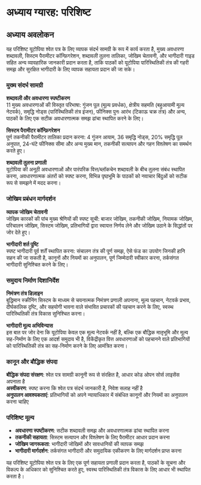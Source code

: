 # अध्याय ग्यारह: परिशिष्ट

## अध्याय अवलोकन

यह परिशिष्ट यूटोपिया श्वेत पत्र के लिए व्यापक संदर्भ सामग्री के रूप में कार्य करता है, मुख्य अवधारणा शब्दावली, सिस्टम पैरामीटर कॉन्फ़िगरेशन, शब्दावली तुलना तालिका, जोखिम चेतावनी, और भागीदारी गाइड सहित अन्य व्यावहारिक जानकारी प्रदान करता है, ताकि पाठकों को यूटोपिया पारिस्थितिकी तंत्र की गहरी समझ और सुरक्षित भागीदारी के लिए व्यापक सहायता प्रदान की जा सके।

### मुख्य संदर्भ सामग्री

**शब्दावली और अवधारणा स्पष्टीकरण**  
11 मुख्य अवधारणाओं की विस्तृत परिभाषा: गुंजन पूल (मूल्य प्रवर्धक), क्षेत्रीय सहमति (बहुआयामी मूल्य नेटवर्क), समृद्धि नोड्स (पारिस्थितिकी तंत्र इंजन), फीनिक्स पुनः आरंभ (टिकाऊ चक्र तंत्र) और अन्य, पाठकों के लिए एक सटीक अवधारणात्मक समझ ढांचा स्थापित करने के लिए।

**सिस्टम पैरामीटर कॉन्फ़िगरेशन**  
पूर्ण तकनीकी पैरामीटर तालिका प्रदान करना: 4 गुंजन आयाम, 36 समृद्धि नोड्स, 20% समृद्धि पूल अनुपात, 24-घंटे फीनिक्स सीमा और अन्य मुख्य मान, तकनीकी सत्यापन और गहन विश्लेषण का समर्थन करते हुए।

**शब्दावली तुलना प्रणाली**  
यूटोपिया की अनूठी अवधारणाओं और पारंपरिक वित्त/ब्लॉकचेन शब्दावली के बीच तुलना संबंध स्थापित करना, अवधारणात्मक अंतरों को स्पष्ट करना, विभिन्न पृष्ठभूमि के पाठकों को नवाचार बिंदुओं को सटीक रूप से समझने में मदद करना।

### जोखिम प्रबंधन मार्गदर्शन

**व्यापक जोखिम चेतावनी**  
जोखिम कारकों की पांच मुख्य श्रेणियों की स्पष्ट सूची: बाजार जोखिम, तकनीकी जोखिम, नियामक जोखिम, परिचालन जोखिम, सिस्टम जोखिम, प्रतिभागियों द्वारा स्वायत्त निर्णय लेने और जोखिम उठाने के सिद्धांतों पर जोर देते हुए।

**भागीदारी शर्त पुष्टि**  
स्पष्ट भागीदारी पूर्व शर्तें स्थापित करना: संचालन तंत्र की पूर्ण समझ, ऐसे फंड का उपयोग जिनकी हानि सहन की जा सकती है, कानूनों और नियमों का अनुपालन, पूर्ण जिम्मेदारी स्वीकार करना, तर्कसंगत भागीदारी सुनिश्चित करने के लिए।

### समुदाय निर्माण दिशानिर्देश

**निमंत्रण तंत्र डिज़ाइन**  
बुद्धिमान स्क्रीनिंग सिस्टम के माध्यम से चयनात्मक निमंत्रण प्रणाली अपनाना, मूल्य पहचान, नेटवर्क प्रभाव, दीर्घकालिक दृष्टि, और सहयोगी भावना वाले संभावित प्रचारकों की पहचान करने के लिए, स्वस्थ पारिस्थितिकी तंत्र विकास सुनिश्चित करना।

**भागीदारी मूल्य अभिविन्यास**  
इस बात पर जोर देना कि यूटोपिया केवल एक मूल्य नेटवर्क नहीं है, बल्कि एक बौद्धिक मातृभूमि और मूल्य सह-निर्माण के लिए एक आदर्श समुदाय भी है, विकेंद्रीकृत वित्त अवधारणाओं को पहचानने वाले प्रतिभागियों को पारिस्थितिकी तंत्र का सह-निर्माण करने के लिए आमंत्रित करना।

### कानून और बौद्धिक संपदा

**बौद्धिक संपदा संरक्षण**: श्वेत पत्र सामग्री कानूनी रूप से संरक्षित है, आधार कोड ओपन सोर्स लाइसेंस अपनाता है  
**अस्वीकरण**: स्पष्ट करना कि श्वेत पत्र संदर्भ जानकारी है, निवेश सलाह नहीं है  
**अनुपालन आवश्यकताएं**: प्रतिभागियों को अपने न्यायाधिकार में संबंधित कानूनों और नियमों का अनुपालन करना चाहिए

### परिशिष्ट मूल्य

* **अवधारणा स्पष्टीकरण**: सटीक शब्दावली समझ और अवधारणात्मक ढांचा स्थापित करना
* **तकनीकी सहायता**: सिस्टम सत्यापन और विश्लेषण के लिए पैरामीटर आधार प्रदान करना
* **जोखिम जागरूकता**: भागीदारी जोखिमों और सावधानियों की व्यापक समझ
* **भागीदारी मार्गदर्शन**: तर्कसंगत भागीदारी और समुदायिक एकीकरण के लिए मार्गदर्शन प्राप्त करना

यह परिशिष्ट यूटोपिया श्वेत पत्र के लिए एक पूर्ण सहायता प्रणाली प्रदान करता है, पाठकों के सूचना और विकल्प के अधिकार को सुनिश्चित करते हुए, स्वस्थ पारिस्थितिकी तंत्र विकास के लिए आधार भी स्थापित करता है।